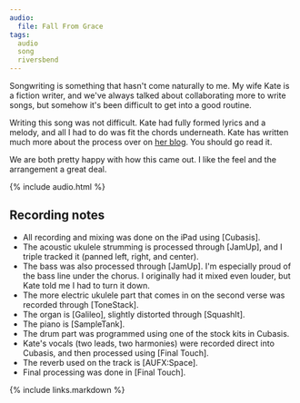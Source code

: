 ```yaml
---
audio:
  file: Fall From Grace
tags:
  audio
  song
  riversbend
---
```


Songwriting is something that hasn't come naturally to me. My wife Kate is a fiction writer, and we've always talked about collaborating more to write songs, but somehow it's been difficult to get into a good routine.

Writing this song was not difficult. Kate had fully formed lyrics and a melody, and all I had to do was fit the chords underneath. Kate has written much more about the process over on [her blog][kate]. You should go read it.

We are both pretty happy with how this came out. I like the feel and the arrangement a great deal.

{% include audio.html %}

## Recording notes

* All recording and mixing was done on the iPad using [Cubasis].
* The acoustic ukulele strumming is processed through [JamUp], and I triple tracked it (panned left, right, and center).
* The bass was also processed through [JamUp]. I'm especially proud of the bass line under the chorus. I originally had it mixed even louder, but Kate told me I had to turn it down.
* The more electric ukulele part that comes in on the second verse was recorded through [ToneStack].
* The organ is [Galileo], slightly distorted through [SquashIt].
* The piano is [SampleTank].
* The drum part was programmed using one of the stock kits in Cubasis.
* Kate's vocals (two leads, two harmonies) were recorded direct into Cubasis, and then processed using [Final Touch].
* The reverb used on the track is [AUFX:Space].
* Final processing was done in [Final Touch].

[kate]:http://kateleary.net/we-made-a-song/
{% include links.markdown %}